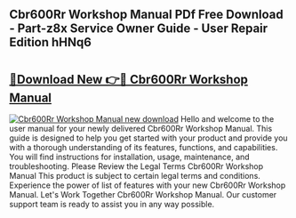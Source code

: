 ## Cbr600Rr Workshop Manual PDf Free Download - Part-z8x Service Owner Guide - User Repair Edition hHNq6

# <h2><a href="http://bc99542.oget.top/?id=Cbr600Rr+Workshop+Manual">🔗Download New 👉🔴 Cbr600Rr Workshop Manual</a></h2>

[![Cbr600Rr Workshop Manual new download](https://i.imgur.com/5g1atiW.png)](http://bc99542.oget.top/?id=Cbr600Rr+Workshop+Manual)
Hello and welcome to the user manual for your newly delivered Cbr600Rr Workshop Manual. This guide is designed to help you get started with your product and provide you with a thorough understanding of its features, functions, and capabilities. You will find instructions for installation, usage, maintenance, and troubleshooting. Please Review the Legal Terms Cbr600Rr Workshop Manual This product is subject to certain legal terms and conditions. Experience the power of list of features with your new Cbr600Rr Workshop Manual. Let's Work Together Cbr600Rr Workshop Manual. Our customer support team is ready to assist you in any way possible.
